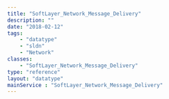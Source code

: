 ```yaml
---
title: "SoftLayer_Network_Message_Delivery"
description: ""
date: "2018-02-12"
tags:
    - "datatype"
    - "sldn"
    - "Network"
classes:
    - "SoftLayer_Network_Message_Delivery"
type: "reference"
layout: "datatype"
mainService : "SoftLayer_Network_Message_Delivery"
---
```

